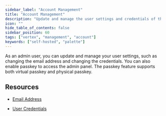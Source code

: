 ```yaml
---
sidebar_label: "Account Management"
title: "Account Management"
description: "Update and manage the user settings and credentials of the admin user."
icon: ""
hide_table_of_contents: false
sidebar_position: 60
tags: ["vertex", "management", "account"]
keywords: ["self-hosted", "palette"]
---
```


As an admin user, you can update and manage your user settings, such as changing the email address and changing the credentials. You can also enable passkey to access the admin panel. The passkey feature supports both virtual passkey and physical passkey.

## Resources

- [Email Address](./email.md)

- [User Credentials](./credentials.md)
